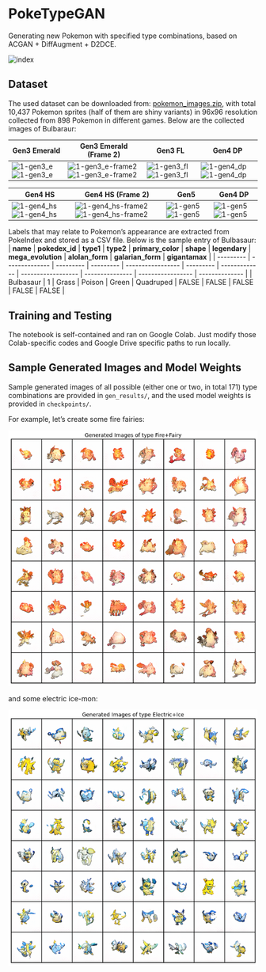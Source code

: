 # PokeTypeGAN
Generating new Pokemon with specified type combinations, based on ACGAN + DiffAugment + D2DCE.

![index](https://tva1.sinaimg.cn/large/e6c9d24egy1h1s3hp1lfuj20p60cxtaq.jpg)

## Dataset

The used dataset can be downloaded from: [pokemon_images.zip](https://drive.google.com/file/d/1ZNBuTgFPD007Yvqq1GwrfwccFYdnLP2M/view?usp=sharing), with total 10,437 Pokemon sprites (half of them are shiny variants) in 96x96 resolution collected from 898 Pokemon in different games. Below are the collected images of Bulbaraur:

| Gen3 Emerald                                                 | Gen3 Emerald (Frame 2)                                       | Gen3 FL                                                      | Gen4 DP                                                      |
| ------------------------------------------------------------ | ------------------------------------------------------------ | ------------------------------------------------------------ | ------------------------------------------------------------ |
| ![1-gen3_e](https://tva1.sinaimg.cn/large/e6c9d24egy1h1s44084dzj202o02ojr5.jpg)![1-gen3_e](https://tva1.sinaimg.cn/large/e6c9d24egy1h1s443w5bhj202o02oq2p.jpg) | ![1-gen3_e-frame2](https://tva1.sinaimg.cn/large/e6c9d24egy1h1s448n6rnj202o02oq2p.jpg)![1-gen3_e-frame2](https://tva1.sinaimg.cn/large/e6c9d24egy1h1s449yt3qj202o02ot8h.jpg) | ![1-gen3_fl](https://tva1.sinaimg.cn/large/e6c9d24egy1h1s44ddqeij202o02ojr5.jpg)![1-gen3_fl](https://tva1.sinaimg.cn/large/e6c9d24egy1h1s44ivp4hj202o02ot8h.jpg) | ![1-gen4_dp](https://tva1.sinaimg.cn/large/e6c9d24egy1h1s44n23xsj202o02owe9.jpg)![1-gen4_dp](https://tva1.sinaimg.cn/large/e6c9d24egy1h1s44rt84xj202o02o0si.jpg) |

| Gen4 HS                                                      | Gen4 HS (Frame 2)                                            | Gen5                                                         | Gen4 DP                                                      |
| ------------------------------------------------------------ | ------------------------------------------------------------ | ------------------------------------------------------------ | ------------------------------------------------------------ |
| ![1-gen4_hs](https://tva1.sinaimg.cn/large/e6c9d24egy1h1s44uk1ccj202o02ot8h.jpg)![1-gen4_hs](https://tva1.sinaimg.cn/large/e6c9d24egy1h1s44ypz9tj202o02ot8h.jpg) | ![1-gen4_hs-frame2](https://tva1.sinaimg.cn/large/e6c9d24egy1h1s4511vlyj202o02ot8h.jpg)![1-gen4_hs-frame2](https://tva1.sinaimg.cn/large/e6c9d24egy1h1s455gbezj202o02ot8h.jpg) | ![1-gen5](https://tva1.sinaimg.cn/large/e6c9d24egy1h1s456rn88j202o02oq2p.jpg)![1-gen5](https://tva1.sinaimg.cn/large/e6c9d24egy1h1s45930ibj202o02oq2p.jpg) | ![1-gen5](https://tva1.sinaimg.cn/large/e6c9d24egy1h1s45b1szzj202o02ogld.jpg)![1-gen5](https://tva1.sinaimg.cn/large/e6c9d24egy1h1s45e9ffqj202o02ogld.jpg) |

Labels that may relate to Pokemon’s appearance are extracted from PokeIndex and stored as a CSV file. Below is the sample entry of Bulbasaur:
| **name**  | **pokedex_id** | **type1** | **type2** | **primary_color** | **shape** | **legendary** | **mega_evolution** | **alolan_form** | **galarian_form** | **gigantamax** |
| --------- | -------------- | --------- | --------- | ----------------- | --------- | ------------- | ------------------ | --------------- | ----------------- | -------------- |
| Bulbasaur | 1              | Grass     | Poison    | Green             | Quadruped | FALSE         | FALSE              | FALSE           | FALSE             | FALSE          |

## Training and Testing

The notebook is self-contained and ran on Google Colab. Just modify those Colab-specific codes and Google Drive specific paths to run locally.

## Sample Generated Images and Model Weights

Sample generated images of all possible (either one or two, in total 171) type combinations are provided in `gen_results/`, and the used model weights is provided in `checkpoints/`. 

For example, let’s create some fire fairies:

<img src="./gen_results/00253k-Fire+Fairy.png" alt="00253k-Fire+Fairy"  />

and some electric ice-mon:

![00253k-Electric+Dragon](./gen_results/00253k-Electric+Ice.png)

